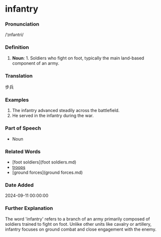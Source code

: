 # infantry
### Pronunciation
/ˈɪnfəntri/
### Definition
1. **Noun**: 1. Soldiers who fight on foot, typically the main land-based component of an army.
### Translation
步兵
### Examples
1. The infantry advanced steadily across the battlefield.
2. He served in the infantry during the war.
### Part of Speech
- Noun
### Related Words
- [foot soldiers](foot soldiers.md)
- [troops](troops.md)
- [ground forces](ground forces.md)
### Date Added
2024-09-11 00:00:00

### Further Explanation
The word 'infantry' refers to a branch of an army primarily composed of soldiers trained to fight on foot. Unlike other units like cavalry or artillery, infantry focuses on ground combat and close engagement with the enemy.